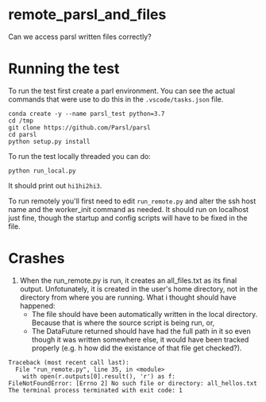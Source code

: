 # remote_parsl_and_files
Can we access parsl written files correctly?

# Running the test

To run the test first create a parl environment. You can see the actual commands that were use to
do this in the `.vscode/tasks.json` file.

    conda create -y --name parsl_test python=3.7
    cd /tmp
    git clone https://github.com/Parsl/parsl
    cd parsl
    python setup.py install

To run the test locally threaded you can do:

    python run_local.py

It should print out `hi1hi2hi3`.

To run remotely you'll first need to edit `run_remote.py` and alter the ssh host name and the worker_init command as needed. It should
run on localhost just fine, though the startup and config scripts will have to be fixed in the file.

# Crashes

1. When the run_remote.py is run, it creates an all_files.txt as its final
   output. Unfotunately, it is created in the user's home directory, not in the directory from where you are running. What i thought should have happened:
   - The file should have been automatically written in the local directory.
     Because that is where the source script is being run, or, 
   - The DataFuture returned should have had the full path in it so even though   it was written somewhere else, it would have been tracked properly (e.g. h   how did the existance of that file get checked?).

```
Traceback (most recent call last):
  File "run_remote.py", line 35, in <module>
    with open(r.outputs[0].result(), 'r') as f:
FileNotFoundError: [Errno 2] No such file or directory: all_hellos.txt
The terminal process terminated with exit code: 1
```
